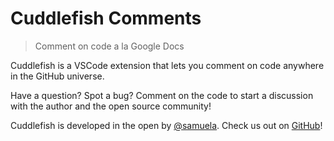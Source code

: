 # Cuddlefish Comments

> Comment on code a la Google Docs

Cuddlefish is a VSCode extension that lets you comment on code anywhere in the GitHub universe.

Have a question? Spot a bug? Comment on the code to start a discussion with the author and the open source community!

Cuddlefish is developed in the open by [@samuela](https://github.com/samuela/). Check us out on [GitHub](https://github.com/cuddlefish-app/cuddlefish)!
